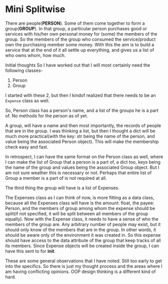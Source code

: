 # Mini Splitwise

There are people(**PERSON**). Some of them come together to form a group(**GROUP**). In that group, a particular person purchases good or services with his/her own personal money for (some) the members of the group. So the members of the group who consumed the service/product own the purchasing member some money.
With this the aim is to build a service that at the end of it all settle up everything, and gives us a list of who owns whom, how much.

Initial thoughts
So I have worked out that I will most certainly need the following classes-
1. Person
2. Group

I started with these 2, but then I kindof realized that there needs to be an `Expense` class as well.

So, Person class has a person's name, and a list of the groups he is a part of. No methods for the person as of yet.

A group, will have a name and then most importantly, the records of people that are in the group. I was thinking a list, but then I thought a dict will be much more practical(with the key: str being the name of the person, and value being the associated Person object). This will make the membership check easy and fast.

In retrospect, I can have the same format on the Person class as well, where I can make the list of Group that a person is a part of, a dict too, keys being the name of the group and values being the associated Group object. But I am not sure weather this is necessary or not. Perhaps that entire list of Group a member is a part of is not required at all.

The third thing the group will have is a list of Expenses.


The Expenses class as I can think of now, is more fitting as a data class, because all the Expenses class will have is the amount: float, the payee: Person, and the members of group among whom the expense should be split(if not specified, it will be split between all members of the group equally).
Now with the Expense class, it needs to have a sense of who the members of the group are. Any arbitrary number of people may exist, but it should only know of the members that are in the group. In other words, it should be aware only of the environment it was created in. So this expense should have access to the data attribute of the group that keep tracks of all its members.
Since Expense objects will be created inside the group, I can have this sent to for __init__.


These are some general observations that I have noted. Still too early to get into the specifics. So there is just my thought process and the areas where I am having conflicting opinions. OOP design thinking is a different kind of hard.
